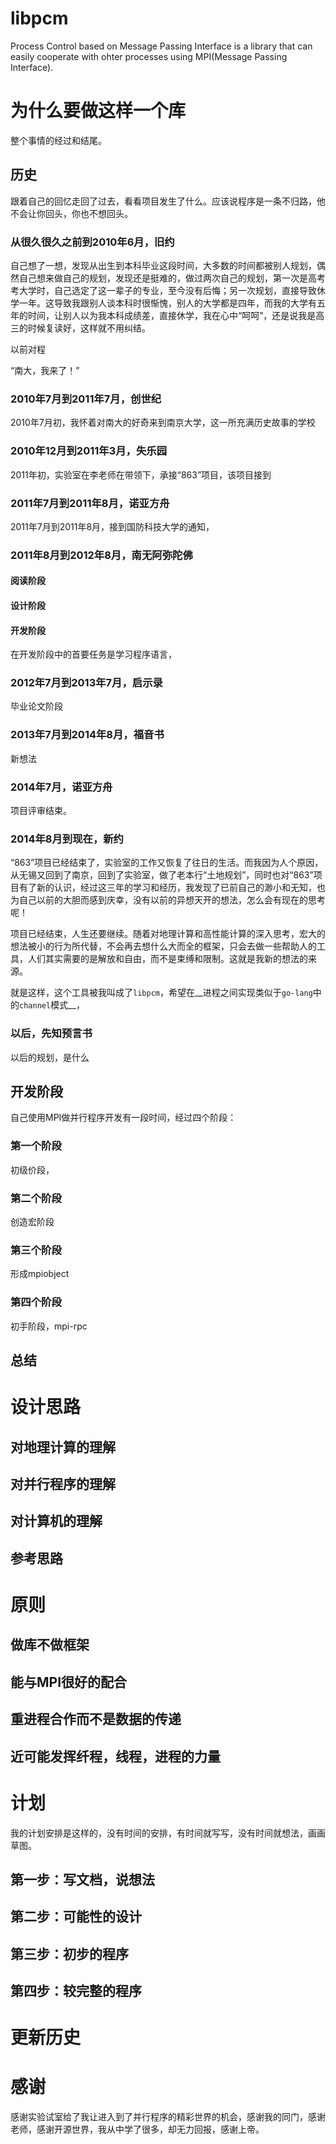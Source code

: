 libpcm
======

Process Control based on Message Passing Interface is a library that can easily cooperate with ohter processes using MPI(Message Passing Interface).

为什么要做这样一个库
====================
整个事情的经过和结尾。
## 历史
跟着自己的回忆走回了过去，看看项目发生了什么。应该说程序是一条不归路，他不会让你回头，你也不想回头。

### 从很久很久之前到2010年6月，旧约
自己想了一想，发现从出生到本科毕业这段时间，大多数的时间都被别人规划，偶然自己想来做自己的规划，发现还是挺难的，做过两次自己的规划，第一次是高考考大学时，自己选定了这一辈子的专业，至今没有后悔；另一次规划，直接导致休学一年。这导致我跟别人谈本科时很惭愧，别人的大学都是四年，而我的大学有五年的时间，让别人以为我本科成绩差，直接休学，我在心中“呵呵”，还是说我是高三的时候复读好，这样就不用纠结。

以前对程

“南大，我来了！”

### 2010年7月到2011年7月，创世纪
2010年7月初，我怀着对南大的好奇来到南京大学，这一所充满历史故事的学校

### 2010年12月到2011年3月，失乐园
2011年初，实验室在李老师在带领下，承接“863”项目，该项目接到

### 2011年7月到2011年8月，诺亚方舟
2011年7月到2011年8月，接到国防科技大学的通知，

### 2011年8月到2012年8月，南无阿弥陀佛
#### 阅读阶段
#### 设计阶段
#### 开发阶段
在开发阶段中的首要任务是学习程序语言，

### 2012年7月到2013年7月，启示录
毕业论文阶段

### 2013年7月到2014年8月，福音书
新想法

### 2014年7月，诺亚方舟
项目评审结束。

### 2014年8月到现在，新约
“863”项目已经结束了，实验室的工作又恢复了往日的生活。而我因为人个原因，从无锡又回到了南京，回到了实验室，做了老本行“土地规划”，同时也对“863”项目有了新的认识，经过这三年的学习和经历，我发现了已前自己的渺小和无知，也为自己以前的大胆而感到庆幸，没有以前的异想天开的想法，怎么会有现在的思考呢！

项目已经结束，人生还要继续。随着对地理计算和高性能计算的深入思考，宏大的想法被小的行为所代替，不会再去想什么大而全的框架，只会去做一些帮助人的工具，人们其实需要的是解放和自由，而不是束缚和限制。这就是我新的想法的来源。

就是这样，这个工具被我叫成了`libpcm`，希望在__进程之间实现类似于`go-lang`中的`channel`模式__，

### 以后，先知预言书
以后的规划，是什么

## 开发阶段
自己使用MPI做并行程序开发有一段时间，经过四个阶段：

### 第一个阶段
初级价段，

### 第二个阶段
创造宏阶段

### 第三个阶段
形成mpiobject

### 第四个阶段
初手阶段，mpi-rpc

## 总结

设计思路
========

## 对地理计算的理解

## 对并行程序的理解

## 对计算机的理解

## 参考思路

原则
====

## 做库不做框架
## 能与MPI很好的配合
## 重进程合作而不是数据的传递
## 近可能发挥纤程，线程，进程的力量

计划
====
我的计划安排是这样的，没有时间的安排，有时间就写写，没有时间就想法，画画草图。
## 第一步：写文档，说想法

## 第二步：可能性的设计
## 第三步：初步的程序
## 第四步：较完整的程序

更新历史
========

感谢
====

感谢实验试室给了我让进入到了并行程序的精彩世界的机会，感谢我的同门，感谢老师，感谢开源世界，我从中学了很多，却无力回报，感谢上帝。
